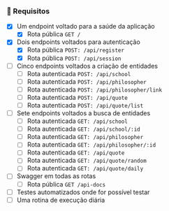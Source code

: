 ### :bookmark_tabs: Requisitos

- [X] Um endpoint voltado para a saúde da aplicação
  - [X] Rota pública `GET /`
- [X] Dois endpoints voltados para autenticação
  - [X] Rota pública `POST: /api/register`
  - [X] Rota pública `POST: /api/session`
- [ ] Cinco endpoints voltados a criação de entidades
  - [ ] Rota autenticada `POST: /api/school`
  - [ ] Rota autenticada `POST: /api/philosopher`
  - [ ] Rota autenticada `POST: /api/philosopher/link`
  - [ ] Rota autenticada `POST: /api/quote`
  - [ ] Rota autenticada `POST: /api/quote/list`
- [ ] Sete endpoints voltados a busca de entidades
  - [ ] Rota autenticada `GET: /api/school`
  - [ ] Rota autenticada `GET: /api/school/:id`
  - [ ] Rota autenticada `GET: /api/philosopher`
  - [ ] Rota autenticada `GET: /api/philosopher/:id`
  - [ ] Rota autenticada `GET: /api/quote`
  - [ ] Rota autenticada `GET: /api/quote/random`
  - [ ] Rota autenticada `GET: /api/quote/daily`
- [ ] Swagger em todas as rotas
  - [ ] Rota pública `GET /api-docs`
- [ ] Testes automatizados onde for possível testar
- [ ] Uma rotina de execução diária